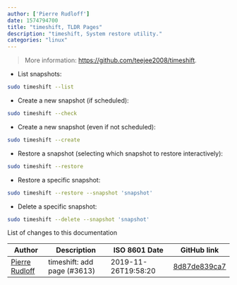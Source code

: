 ```yaml
---
author: ['Pierre Rudloff']
date: 1574794700
title: "timeshift, TLDR Pages"
description: "timeshift, System restore utility."
categories: "linux"
---
```

> More information: <https://github.com/teejee2008/timeshift>.

- List snapshots:

```bash
sudo timeshift --list
```

- Create a new snapshot (if scheduled):

```bash
sudo timeshift --check
```

- Create a new snapshot (even if not scheduled):

```bash
sudo timeshift --create
```

- Restore a snapshot (selecting which snapshot to restore interactively):

```bash
sudo timeshift --restore
```

- Restore a specific snapshot:

```bash
sudo timeshift --restore --snapshot 'snapshot'
```

- Delete a specific snapshot:

```bash
sudo timeshift --delete --snapshot 'snapshot'
```
List of changes to this documentation


Author | Description | ISO 8601 Date | GitHub link
------|-----|-----|-----
[Pierre Rudloff](mailto:contact@rudloff.pro) | timeshift: add page (#3613) | 2019-11-26T19:58:20 | [8d87de839ca7](https://github.com/tldr-pages/tldr/commit/8d87de839ca731282553327432102697a0e19373)

